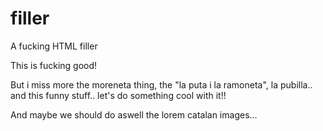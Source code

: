 filler
======

A fucking HTML filler


This is fucking good!

But i miss more the moreneta thing, the "la puta i la ramoneta", la pubilla.. and this funny stuff..
let's do something cool with it!!

And maybe we should do aswell the lorem catalan images...
